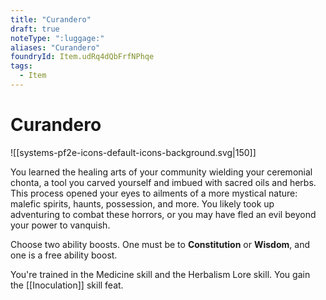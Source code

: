 ```yaml
---
title: "Curandero"
draft: true
noteType: ":luggage:"
aliases: "Curandero"
foundryId: Item.udRq4dQbFrfNPhqe
tags:
  - Item
---
```


# Curandero
![[systems-pf2e-icons-default-icons-background.svg|150]]

You learned the healing arts of your community wielding your ceremonial chonta, a tool you carved yourself and imbued with sacred oils and herbs. This process opened your eyes to ailments of a more mystical nature: malefic spirits, haunts, possession, and more. You likely took up adventuring to combat these horrors, or you may have fled an evil beyond your power to vanquish.

Choose two ability boosts. One must be to **Constitution** or **Wisdom**, and one is a free ability boost.

You're trained in the Medicine skill and the Herbalism Lore skill. You gain the [[Inoculation]] skill feat.

